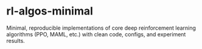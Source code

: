 # rl-algos-minimal
Minimal, reproducible implementations of core deep reinforcement learning algorithms (PPO, MAML, etc.) with clean code, configs, and experiment results.
